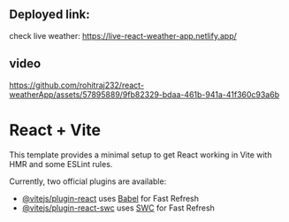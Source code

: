 ## Deployed link:
check live weather: https://live-react-weather-app.netlify.app/

## video
https://github.com/rohitraj232/react-weatherApp/assets/57895889/9fb82329-bdaa-461b-941a-41f360c93a6b


# React + Vite

This template provides a minimal setup to get React working in Vite with HMR and some ESLint rules.

Currently, two official plugins are available:

- [@vitejs/plugin-react](https://github.com/vitejs/vite-plugin-react/blob/main/packages/plugin-react/README.md) uses [Babel](https://babeljs.io/) for Fast Refresh
- [@vitejs/plugin-react-swc](https://github.com/vitejs/vite-plugin-react-swc) uses [SWC](https://swc.rs/) for Fast Refresh
